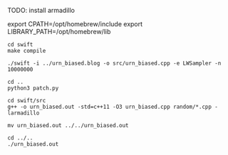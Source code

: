 
TODO: install armadillo

export CPATH=/opt/homebrew/include
export LIBRARY_PATH=/opt/homebrew/lib

```
cd swift
make compile
```

```
./swift -i ../urn_biased.blog -o src/urn_biased.cpp -e LWSampler -n 10000000
```

```
cd ..
python3 patch.py
```

```
cd swift/src
g++ -o urn_biased.out -std=c++11 -O3 urn_biased.cpp random/*.cpp -larmadillo
```

```
mv urn_biased.out ../../urn_biased.out
```

```
cd ../..
./urn_biased.out
```